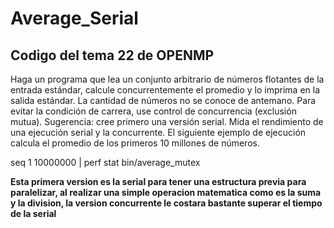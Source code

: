 # Average_Serial

## Codigo del tema 22 de OPENMP

Haga un programa que lea un conjunto arbitrario de números flotantes de la entrada estándar, calcule concurrentemente el promedio y lo imprima en la salida estándar. La cantidad de números no se conoce de antemano. Para evitar la condición de carrera, use control de concurrencia (exclusión mutua). Sugerencia: cree primero una versión serial. Mida el rendimiento de una ejecución serial y la concurrente. El siguiente ejemplo de ejecución calcula el promedio de los primeros 10 millones de números.

seq 1 10000000 | perf stat bin/average_mutex

**Esta primera version es la serial para tener una estructura previa para paralelizar, al realizar una simple operacion matematica como es la suma y la division, la version concurrente le costara bastante superar el tiempo de la serial**